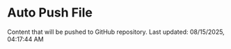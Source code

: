 # Auto Push File

Content that will be pushed to GitHub repository.
Last updated: 08/15/2025, 04:17:44 AM